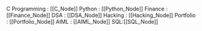 C Programming : [[C_Node]]
Python : [[Python_Node]] 
Finance : [[Finance_Node]]
DSA : [[DSA_Node]]
Hacking : [[Hacking_Node]]
Portfolio : [[Portfolio_Node]]
AIML : [[AIML_Node]]
SQL:[[SQL_Node]]